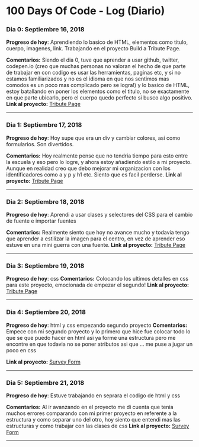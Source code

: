 # 100 Days Of Code - Log (Diario)

### Dia 0: Septiembre 16, 2018 

**Progreso de hoy**: Aprendiendo lo basico de HTML, elementos como titulo, cuerpo, imagenes, link. Trabajando en el proyecto Build a Tribute Page.

**Comentarios:** Siendo el dia 0, tuve que aprender a usar github, twitter, codepen.io (creo que muchas personas no valoran el hecho de que parte de trabajar en con codigo es usar las herramientas, paginas etc, y si no estamos familiarizados y no es el idioma en que nos sentimos mas comodos es un poco mas complicado pero se logra!) y lo basico de HTML, estoy batallando en poner los elementos como el titulo, no se exactamente en que parte ubicarlo, pero el cuerpo quedo perfecto si busco algo positivo.
**Link al proyecto:** [Tribute Page](https://codepen.io/eli-perez-/pen/EerROz)
______________________________________________________________________________________________________________
### Dia 1: Septiembre 17, 2018 

**Progreso de hoy**: Hoy supe que era un div y cambiar colores, asi como formularios. Son divertidos.

**Comentarios:** Hoy realmente pense que no tendria tiempo para esto entre la escuela y eso pero lo logre, y ahora estoy añadiendo estilo a mi proyecto. Aunque en realidad creo que debo mejorar mi organizacion con los identificadores como a y p y h1 etc. Siento que es facil perderse.
**Link al proyecto:** [Tribute Page](https://codepen.io/eli-perez-/pen/EerROz)
______________________________________________________________________________________________________________
### Dia 2: Septiembre 18, 2018 

**Progreso de hoy**: Aprendi a usar clases y selectores del CSS para el cambio de fuente e importar fuentes

**Comentarios:** Realmente siento que hoy no avance mucho y todavia tengo que aprender a estilizar la imagen para el centro, en vez de aprender eso estuve en una mini guerra con una fuente.
**Link al proyecto:** [Tribute Page](https://codepen.io/eli-perez-/pen/EerROz)
______________________________________________________________________________________________________________
### Dia 3: Septiembre 19, 2018 

**Progreso de hoy**: css
**Comentarios:** Colocando los ultimos detalles en css para este proyecto, emocionada de empezar el segundo!
**Link al proyecto:** [Tribute Page](https://codepen.io/eli-perez-/project/full/XaNyYW/)
______________________________________________________________________________________________________________
### Dia 4: Septiembre 20, 2018 

**Progreso de hoy**: html y css empezando segundo proyecto
**Comentarios:** Empece con mi segundo proyecto y lo primero que hice fue colocar todo lo que se que puedo hacer en html asi ya forme una estructura pero me encontre en que todavia no se poner atributos asi que ... me puse a jugar un poco en css

**Link al proyecto:** [Survey Form](htthttps://codepen.io/eli-perez-/pen/pOGZyq)
______________________________________________________________________________________________________________
### Dia 5: Septiembre 21, 2018 

**Progreso de hoy**: Estuve trabajando en seprara el codigo de html y css

**Comentarios:** Al ir avanzando en el proyecto me di cuenta que tenia muchos errores comparando con mi primer proyecto en referente a la estructura y como separar uno del otro, hoy siento que entendi mas las estructuras y como trabajar con las clases de css
**Link al proyecto:** [Survey Form](htthttps://codepen.io/eli-perez-/pen/pOGZyq)
______________________________________________________________________________________________________________
